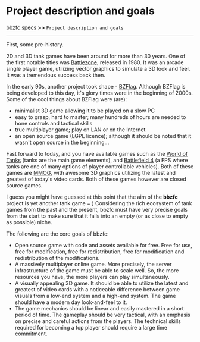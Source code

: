 # Project description and goals

[bbzfc specs](../bbzfc_specs.md) **>>** `Project description and goals`

---

First, some pre-history.

2D and 3D tank games have been around for more than 30 years. One of the first notable titles was
[Battlezone](https://en.wikipedia.org/wiki/Battlezone_%281980_video_game%29), released in 1980. It was an arcade
single player game, utilizing vector graphics to simulate a 3D look and feel. It was a tremendous success
back then.

In the early 90s, another project took shape - [BZFlag](https://en.wikipedia.org/wiki/BZFlag). Although
BZFlag is being developed to this day, it's glory times were in the beginning of 2000s. Some of the cool things about
BZFlag were (are):

- minimalist 3D game allowing it to be played on a slow PC
- easy to grasp, hard to master; many hundreds of hours are needed to hone controls and tactical skills
- true multiplayer game; play on LAN or on the Internet
- an open source game (LGPL licence); although it should be noted that it wasn't open source in the beginning...

Fast forward to today, and you have available games such as the
[World of Tanks](https://en.wikipedia.org/wiki/World_of_Tanks) (tanks are the main game elements), and
[Battlefield 4](https://en.wikipedia.org/wiki/Battlefield_4) (a FPS where tanks are one of many options of player
controllable vehicles). Both of these games are [MMOG](https://en.wikipedia.org/wiki/Massively_multiplayer_online_game),
with awesome 3D graphics utilizing the latest and greatest of today's video cards. Both of these games however are
closed source games.

I guess you might have guessed at this point that the aim of the **bbzfc** project is yet another tank game = )
Considering the rich ecosystem of tank games from the past and the present, bbzfc must have very precise goals
from the start to make sure that it falls into an empty (or as close to empty as possible) niche.

The following are the core goals of bbzfc:

- Open source game with code and assets available for free. Free for use, free for modification, free for
redistribution, free for modification and redistribution of the modifications.
- A massively multiplayer online game. More precisely, the server infrastructure of the game must be able to
scale well. So, the more resources you have, the more players can play simultaneously.
- A visually appealing 3D game. It should be able to utilize the latest and greatest of video cards with a noticeable
difference between game visuals from a low-end system and a high-end system. The game should have a modern day
look-and-feel to it.
- The game mechanics should be linear and easily mastered in a short period of time. The gameplay should be very
tactical, with an emphasis on precise and careful actions from the players. The technical skills required for becoming
a top player should require a large time commitment.
